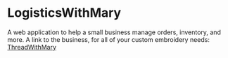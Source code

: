 # LogisticsWithMary

A web application to help a small business manage orders, inventory, and more.
A link to the business, for all of your custom embroidery needs: [ThreadWithMary](https://www.etsy.com/shop/ThreadWithMary)

